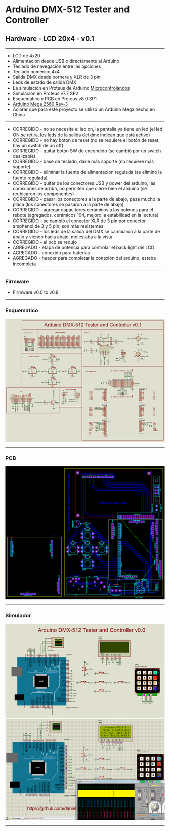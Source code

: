 # **Arduino DMX-512 Tester and Controller**

## **Hardware - LCD 20x4 - v0.1**

***

- LCD de 4x20
- Alimentación desde USB o directamente al Arduino
- Teclado de navegación entre las opciones
- Teclado numérico 4x4
- Salida DMX desde bornera y XLR de 3 pin
- Leds de estado de salida DMX
- La simulación en Proteus de Arduino [Microcontrolandos](http://microcontrolandos.blogspot.mx/2012/12/arduino-componentes-para-o-proteus.html)
- Simulación en Proteus v7.7 SP2
- Esquemático y PCB en Proteus v8.0 SP1
- [Arduino Mega 2560 Rev-3](http://www.arduino.cc/en/Main/ArduinoBoardMega2560)
- Aclarar que para este proyecto se utilizó un Arduino Mega hecho en China

***

- CORREGIDO - no se necesita el led on, la pantalla ya tiene un led (el led ON se retira, los leds de la salida del dmx indican que está activo)
- CORREGIDO - no hay botón de reset (no se requiere el botón de reset, hay un switch de on off)
- CORREGIDO - quitar botón SW de encendido (se cambió por un switch deslizable)
- CORREGIDO - base de teclado, darle más soporte (no requiere más soporte)
- CORREGIDO - eliminar la fuente de alimentacion regulada (se eliminó la fuente regulada)
- CORREGIDO - quitar de los conectores USB y power del arduino, las conexiones de arriba, no permiten que cierre bien el arduino (se reubicaron los componentes)
- CORREGIDO - pasar los conectores a la parte de abajo, pesa mucho la placa (los conectores se pasaron a la parte de abajo)
- CORREGIDO - agregar capacitores cerámicos a los botones para el rebote (agregados, cerámicos 104, mejoro la estabilidad en la lectura)
- CORREGIDO - se cambió el conector XLR de 3 pin por conector amphenol de 3 y 5 pin, son más resistentes
- CORREGIDO - los leds de la salida del DMX se cambiaron a la parte de abajo y viendo hacia abajo, molestaba a la vista
- CORREGIDO - el pcb se redujo
- AGREGADO  - etapa de potencia para controlar el back light del LCD
- AGREGADO  - conexión para baterías
- AGREGADO  - header para completar la conexión del arduino, estaba incompleta

***

### **Firmware**

- Firmware v0.0 to v0.8

***

### **Esquematico**

![Esquematico](https://raw.githubusercontent.com/Arduino-DMX-512-Tester-and-Controller/Arduino-DMX-512-Tester-and-Controller-LCD-20x4-Hardware/master/media/Esquematico.png)

***

### **PCB**

![PCB](https://raw.githubusercontent.com/Arduino-DMX-512-Tester-and-Controller/Arduino-DMX-512-Tester-and-Controller-LCD-20x4-Hardware/master/media/PCB.png)

***

### **Simulador**

![Simulador](https://raw.githubusercontent.com/Arduino-DMX-512-Tester-and-Controller/Arduino-DMX-512-Tester-and-Controller-LCD-20x4-Hardware/master/media/Simulador.png)
![Simulador](https://raw.githubusercontent.com/Arduino-DMX-512-Tester-and-Controller/Arduino-DMX-512-Tester-and-Controller-LCD-20x4-Hardware/master/media/Simulador%20exe.PNG)

***

